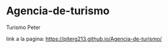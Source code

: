 # Agencia-de-turismo
Turismo Peter

link a la pagina:
https://piterg213.github.io/Agencia-de-turismo/
